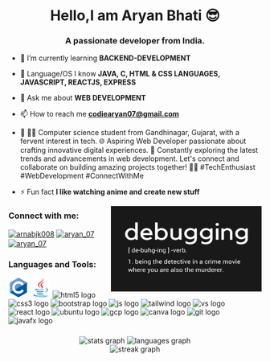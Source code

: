 <h1 align="center">Hello,I am Aryan Bhati 😎</h1>
<h3 align="center">A passionate developer from India.</h3>

- 🌱 I’m currently learning **BACKEND-DEVELOPMENT**

- 👯 Language/OS I know **JAVA, C, HTML & CSS LANGUAGES, JAVASCRIPT, REACTJS, EXPRESS**

- 💬 Ask me about **WEB DEVELOPMENT**

- 📫 How to reach me **codiearyan07@gmail.com**

- 📄 👨‍💻 Computer science student from Gandhinagar, Gujarat, with a fervent interest in tech. 🌐 Aspiring Web Developer passionate about crafting innovative digital experiences. 🚀 Constantly exploring the latest trends and advancements in web development. Let's connect and collaborate on building amazing projects together! 🤝💡 #TechEnthusiast #WebDevelopment #ConnectWithMe

- ⚡ Fun fact **I like watching anime and create new stuff**

<img align="right" height="170" width="300" src="meme_image.jpg" alt="img"/>

<h3 align="left">Connect with me:</h3>
<p align="left">
<a href="https://twitter.com/Aryan_Bhati7" target="blank"><img align="center" src="https://raw.githubusercontent.com/rahuldkjain/github-profile-readme-generator/master/src/images/icons/Social/twitter.svg" alt="arnabjk008" height="30" width="40" /></a>
<a href="https://www.linkedin.com/in/aryan-bhati-47b467216/" target="blank"><img align="center" src="https://raw.githubusercontent.com/rahuldkjain/github-profile-readme-generator/master/src/images/icons/Social/linked-in-alt.svg" alt="aryan_07" height="30" width="40" /></a>
<a href="https://www.instagram.com/ary4n7773/" target="blank"><img align="center" src="https://raw.githubusercontent.com/rahuldkjain/github-profile-readme-generator/master/src/images/icons/Social/instagram.svg" alt="aryan_07" height="30" width="40" /></a>

<div align="left">
<h3 align="left">Languages and Tools:</h3>
<p align="left"> 
<img id="c-icon" src="https://raw.githubusercontent.com/devicons/devicon/master/icons/c/c-original.svg" alt="c" width="40" height="40"/>

 <img id="java-icon" src="https://raw.githubusercontent.com/devicons/devicon/master/icons/java/java-original.svg" alt="java" width="40" height="40"/>

<img id="html5-icon" src="https://cdn.jsdelivr.net/gh/devicons/devicon/icons/html5/html5-original.svg" alt="html5 logo" width="40" height="40" />

<img id="css-icon" src="https://cdn.jsdelivr.net/gh/devicons/devicon/icons/css3/css3-original.svg" alt="css3 logo" width="40" height="40"/>

<img id="bootstrap-icon" src="https://cdn.jsdelivr.net/gh/devicons/devicon/icons/bootstrap/bootstrap-original.svg"  alt="bootstrap logo" width="40" height="40" />

<img id="js-icon" src="https://cdn.jsdelivr.net/gh/devicons/devicon/icons/javascript/javascript-original.svg"  alt="js logo" width="40" height="40" />

<img id="tailwind-icon" src="https://cdn.jsdelivr.net/gh/devicons/devicon/icons/tailwindcss/tailwindcss-original.svg" alt="tailwind logo" width="40" height="40" />

<img id="vs-icon" src="https://cdn.jsdelivr.net/gh/devicons/devicon/icons/visualstudio/visualstudio-original.svg" alt="vs logo" width="40" height="40"/>

<img id="react-icon" src="https://cdn.jsdelivr.net/gh/devicons/devicon/icons/react/react-original.svg" alt="react logo" width="40" height="40" />

<img id="ubuntu-icon" src="https://cdn.jsdelivr.net/gh/devicons/devicon/icons/ubuntu/ubuntu-original.svg" alt="ubuntu logo" width="40" height="40" />

<img id="gcp-icon" src="https://cdn.jsdelivr.net/gh/devicons/devicon/icons/googlecloud/googlecloud-original.svg" alt="gcp logo" width="40" height="40" />

<img id="canva-icon" src="https://cdn.jsdelivr.net/gh/devicons/devicon/icons/canva/canva-original.svg" alt="canva logo" width="40" height="40" />

<img id="git-icon" src="https://cdn.jsdelivr.net/gh/devicons/devicon/icons/git/git-original.svg" alt="git logo" width="40" height="40" />

<img id="javafx-icon" src="https://www.qfs.de/fileadmin/Webdata/logos-icons/JavaFX.png" alt="javafx logo" width="40" height="40" />

</div>

###

 <div align="center">
  <img src="https://github-readme-stats.vercel.app/api?username=AryanBhati7&hide_title=false&hide_rank=false&show_icons=true&include_all_commits=true&count_private=true&disable_animations=false&theme=dracula&locale=en&hide_border=false" height="150" alt="stats graph"  />
  <img src="https://github-readme-stats.vercel.app/api/top-langs?username=AryanBhati7&locale=en&hide_title=false&layout=compact&card_width=320&langs_count=5&theme=dracula&hide_border=false" height="150" alt="languages graph"  />
</div>

<div align="center">
  <img src="https://streak-stats.demolab.com?user=AryanBhati7&locale=en&mode=daily&theme=dark&hide_border=false&border_radius=5&order=3" height="220" alt="streak graph"  />
</div>
